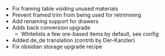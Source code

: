 - Fix framing table voiding unused materials
- Prevent framed trim from being used for retrimming
- Add renaming support for drawers
- Adds back conversion upgrade
    - Whitelists a few ore-based items by default, see config
- Added de_de translation (contrib by Der-Kanzler)
- Fix obsidian storage upgrade recipe